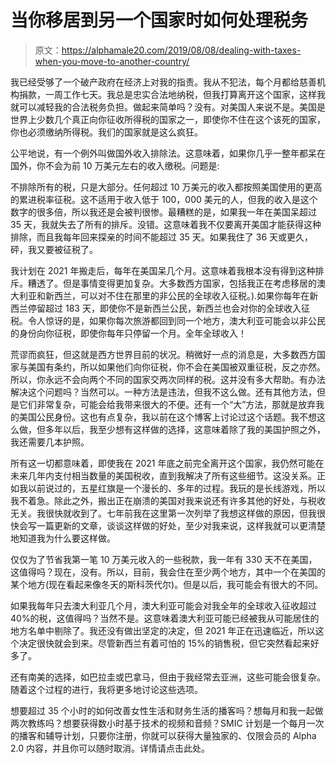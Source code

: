 # 当你移居到另一个国家时如何处理税务

> 原文：<https://alphamale20.com/2019/08/08/dealing-with-taxes-when-you-move-to-another-country/>

我已经受够了一个破产政府在经济上对我的指责。我从不犯法，每个月都给慈善机构捐款，一周工作七天。我总是忠实合法地纳税，但我打算离开这个国家，这样我就可以减轻我的合法税务负担。做起来简单吗？没有。对美国人来说不是。美国是世界上少数几个真正向你征收所得税的国家之一，即使你不住在这个该死的国家，你也必须缴纳所得税。我们的国家就是这么疯狂。

公平地说，有一个例外叫做国外收入排除法。这意味着，如果你几乎一整年都呆在国外，你不会为前 10 万美元左右的收入缴税。问题是:

不排除所有的税，只是大部分。任何超过 10 万美元的收入都按照美国使用的更高的累进税率征税。这不适用于收入低于 100，000 美元的人，但我的收入是这个数字的很多倍，所以我还是会被判很惨。最糟糕的是，如果我一年在美国呆超过 35 天，我就失去了所有的排斥。没错。这意味着我不仅要离开美国才能获得这种排除，而且我每年回来探亲的时间不能超过 35 天。如果我住了 36 天或更久，砰，我又要被征税了。

我计划在 2021 年搬走后，每年在美国呆几个月。这意味着我根本没有得到这种排斥。糟透了。但是事情变得更加复杂。大多数西方国家，包括我正在考虑移居的澳大利亚和新西兰，可以对不住在那里的非公民的全球收入征税。).如果你每年在新西兰停留超过 183 天，即使你不是新西兰公民，新西兰也会对你的全球收入征税。令人惊讶的是，如果你每次旅游都回到同一个地方，澳大利亚可能会以非公民的身份向你征税，即使你每年只停留一个月。全年全球收入！

荒谬而疯狂，但这就是西方世界目前的状况。稍微好一点的消息是，大多数西方国家与美国有条约，所以如果他们向你征税，你不会在美国被双重征税，反之亦然。所以，你永远不会向两个不同的国家交两次同样的税。这并没有多大帮助。有办法解决这个问题吗？当然可以。一种方法是违法，但我不这么做。还有其他方法，但是它们非常复杂，可能会给我带来很大的不便。还有一个“大”方法，那就是放弃我的美国公民身份。这也有点复杂，我以前在这个博客上讨论过这个话题。我不想这么做，但多年以后，我至少想有这样做的选择，这意味着除了我的美国护照之外，我还需要几本护照。

所有这一切都意味着，即使我在 2021 年底之前完全离开这个国家，我仍然可能在未来几年内支付相当数量的美国税收，直到我解决了所有这些细节。这没关系。正如我以前说过的，五星红旗是一个漫长的、多年的过程。我玩的是长线游戏，所以我不着急。除此之外，搬出正在崩溃的美国对我来说还有许多其他的好处，与税收无关。我很快就收到了。七年前我在这里第一次列举了我想这样做的原因，但我很快会写一篇更新的文章，谈谈这样做的好处，至少对我来说，这样我就可以更清楚地知道我为什么要这样做。

仅仅为了节省我第一笔 10 万美元收入的一些税款，我一年有 330 天不在美国，这值得吗？现在，没有。所以，目前，我会住在至少两个地方，其中一个在美国的某个地方(现在看起来像冬天的斯科茨代尔)。但是以后，我可能会有很大的不同。

如果我每年只去澳大利亚几个月，澳大利亚可能会对我全年的全球收入征收超过 40%的税，这值得吗？当然不是。这意味着澳大利亚可能已经被我从可能居住的地方名单中剔除了。我还没有做出坚定的决定，但 2021 年正在迅速临近，所以这个决定很快就会到来。尽管新西兰有着可怕的 15%的销售税，但它突然看起来好多了。

还有南美的选择，如巴拉圭或巴拿马，但由于我经常去亚洲，这些可能会很复杂。随着这个过程的进行，我将更多地讨论这些选项。

想要超过 35 个小时的如何改善女性生活和财务生活的播客吗？想每月和我一起做两次教练吗？想要获得数小时基于技术的视频和音频？SMIC 计划是一个每月一次的播客和辅导计划，只要你注册，你就可以获得大量独家的、仅限会员的 Alpha 2.0 内容，并且你可以随时取消。详情请点击此处。
